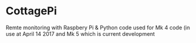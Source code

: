 # CottagePi
Remte monitoring with Raspbery Pi &amp; Python code
used for Mk 4 code (in use at April 14 2017 and Mk 5 which is current development
